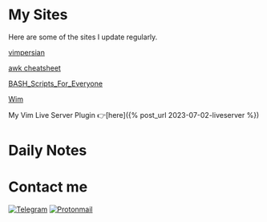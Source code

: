 
<h1>My Sites</h1>
Here are some of the sites I update regularly. 

[vimpersian](https://vimpersian.github.io)

[awk cheatsheet](https://wolandark.github.io/awk-cheatsheet-farsi/)

[BASH_Scripts_For_Everyone](https://wolandark.github.io/BASH_Scripts_For_Everyone/)

[Wim](https://wolandark.github.io/wim/)


My Vim Live Server Plugin 👉[here]({% post_url 2023-07-02-liveserver  %})

# Daily Notes

# Contact me

[![Telegram](https://img.shields.io/badge/Telegram-2CA5E0?style=for-the-badge&logo=telegram&logoColor=white)](https://t.me/wolandarkside)
[![Protonmail](https://img.shields.io/badge/ProtonMail-8B89CC?style=for-the-badge&logo=protonmail&logoColor=white)](mailto:contact-woland@proton.me)

